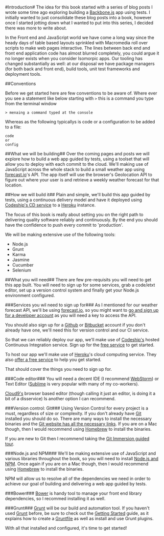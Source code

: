 #Introduction#
The idea for this book started with a series of blog posts I wrote some time ago exploring building a [Backbone.js](http://backbonejs.org/) app using tests. I initially wanted to just consolidate these blog posts into a book, however once I started jotting down what I wanted to put into this series, I decided there was more to write about. 

In the Front end and JavaScript world we have come a long way since the heady days of table based layouts sprinkled with Macromedia roll over scripts to make web pages interactive. The lines between back end and front end application code has almost blurred completely, you could argue it no longer exists when you consider Isomorpic apps. Our tooling has changed substantially as well: at our disposal we have package managers (for both back and front end), build tools, unit test frameworks and deployment tools.  

##Conventions

Before we get started here are few conventions to be aware of. Where ever you see a statement like below starting with `>` this is a command you type from the terminal window

	> menaing a command typed at the console
	
Whereas as the following typicallys is code or a configuration to be added to a file:

	code
	or
	config

##What we will be building##
Over the coming pages and posts we will explore how to build a web app guided by tests, using a toolset that will allow you to deploy with each commit to the cloud. We'll making use of JavaScript across the whole stack to build a small weather app using [forecast.io](http://forecast.io)'s API. The app itself will use the browser's Geolocation API to figure out where your user is and retrieve a weekly weather forecast for that location.

##How we will build it##
Plain and simple, we'll build this app guided by tests, using a continuous delivery model and have it deployed using [Codeship's CD service](https://www.codeship.io/) to a [Heroku](https://www.heroku.com/) instance. 

The focus of this book is really about setting you on the right path to delivering quality software reliably and continuously. By the end you should have the confidence to push every commit to 'production'.

We will be making extensive use of the following tools:

* Node.js 
* Grunt
* Karma
* Jasmine
* Cucumber
* Selenium
   
##What you will need##
There are few pre-requisits you will need to get this app built. You will need to sign up for some services, grab a code/etxt editor, set up a version control system and finally get your Node.js environment configured. 

###Services you wil need to sign up for###
As I mentioned for our weather forecast API, we'll be using [forecast.io](https://developer.forecast.io/), so you might want to [go and sign up for a developer account](https://developer.forecast.io/register) as you will need a key to access the API.

You should also sign up for a [Github](https://github.com/) or [Bitbucket](https://bitbucket.org/) account if you don't already have one, we'll need this for version control and our CI service.

So that we can reliably deploy our app, we'll make use of [Codeship's](https://www.codeship.io/) hosted Continuous Integration service. Sign up for the [free service](https://www.codeship.io/pricing) to get started.

To host our app we'll make use of [Heroku](https://www.heroku.com/)'s cloud computing service. They also [offer a free service](https://www.heroku.com/pricing) to help you get started.

That should cover the things you need to sign up for.

###Code editor###
You will need a decent IDE (I recommend [WebStorm](http://www.jetbrains.com/webstorm/)) or Text Editor ([Sublime](http://www.sublimetext.com/) is very popular with many of my co-workers).

[Cloud9's](https://c9.io) browser based editor (though calling it just an editor, is doing it a bit of a disservice) Is another option I can recommend.

###Version control: Git###
Using Version Control for every project is a must, regardless of size or complexity. If you don't already have [Git](http://git-scm.com/) installed you should do so. There are many ways to install the necessary binaries and the [Git website has all the necessary links](http://git-scm.com/downloads). If you are on a Mac though, then I would recommend using [Homebrew](http://brew.sh/) to install the binaries.

If you are new to Git then I recommend taking the [Git Immersion guided tour](http://gitimmersion.com/).

###Node.js and NPM###
We'll be making extensive use of JavaScript and various libraries throughout the book, so you will need to install [Node.js and NPM](http://nodejs.org/). Once again if you are on a Mac though, then I would recommend using [Homebrew](http://brew.sh/) to install the binaries.

NPM will allow us to resolve all of the dependencies we need in order to achieve our goal of building and delivering a web app guided by tests. 

###Bower###
[Bower](http://bower.io/) is handy tool to manage your front end library dependencies, so I recommed installing it as well. 

###Grunt###
[Grunt](http://gruntjs.com/) will be our build and automation tool. If you haven't used [Grunt](http://gruntjs.com/)  before, be sure to check out the [Getting Started](http://gruntjs.com/getting-started) guide, as it explains how to create a [Gruntfile](http://gruntjs.com/sample-gruntfile) as well as install and use Grunt plugins. 

With all that installed and configured, it's time to get started!